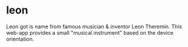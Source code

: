 # leon

Leon got is name from famous musician & inventor Leon Theremin. This web-app provides a small "musical instrument" based on the device orientation.
